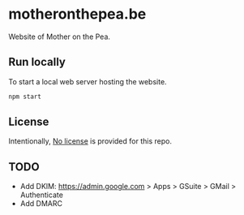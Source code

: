 # motheronthepea.be

Website of Mother on the Pea.

## Run locally

To start a local web server hosting the website.

```bash
npm start
```

## License

Intentionally, [No license](https://choosealicense.com/no-permission/) is
provided for this repo.

## TODO

- Add DKIM: https://admin.google.com > Apps > GSuite > GMail > Authenticate
- Add DMARC
